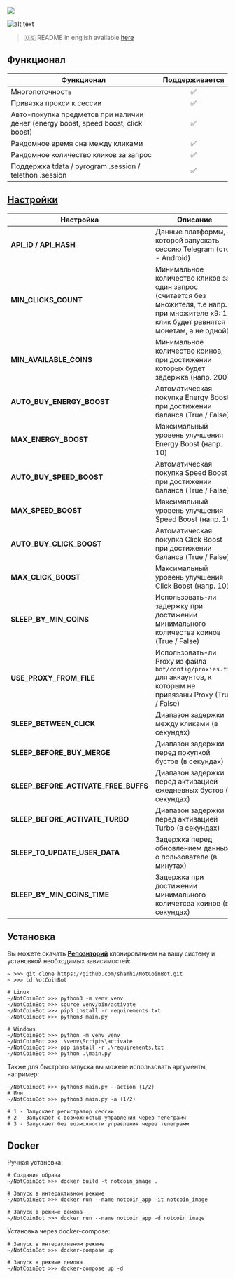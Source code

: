 [<img src="https://img.shields.io/badge/Telegram-%40Me-orange">](https://t.me/sho6ot)

![alt text](https://i.imgur.com/PDYwSJ9.png)

> 🇺🇸 README in english available [here](README-EN.md)

## Функционал  
| Функционал                                         | Поддерживается      |
|----------------------------------------------------|:-------------------:|
| Многопоточность                                    | ✅                  |
| Привязка прокси к сессии                          | ✅                  |
| Авто-покупка предметов при наличии денег (energy boost, speed boost, click boost) | ✅                  |
| Рандомное время сна между кликами                  | ✅                  |
| Рандомное количество кликов за запрос              | ✅                  |
| Поддержка tdata / pyrogram .session / telethon .session | ✅                  |


## [Настройки](https://github.com/shamhi/NotCoinBot/blob/main/bot/config/config.py)
| Настройка                            | Описание                                                                                                                                        |
|--------------------------------------|-------------------------------------------------------------------------------------------------------------------------------------------------|
| **API_ID / API_HASH**                | Данные платформы, с которой запускать сессию Telegram (сток - Android)                                                                          |
| **MIN_CLICKS_COUNT**                 | Минимальное количество кликов за один запрос (считается без множителя, т.е напр. при множителе x9: 1 клик будет равнятся 9 монетам, а не одной) |
| **MIN_AVAILABLE_COINS**              | Минимальное количество коинов, при достижении которых будет задержка (напр. 200)                                                                |
| **AUTO_BUY_ENERGY_BOOST**            | Автоматическая покупка Energy Boost при достижении баланса (True / False)                                                                       |
| **MAX_ENERGY_BOOST**                 | Максимальный уровень улучшения Energy Boost (напр. 10)                                                                                          |
| **AUTO_BUY_SPEED_BOOST**             | Автоматическая покупка Speed Boost при достижении баланса (True / False)                                                                        |
| **MAX_SPEED_BOOST**                  | Максимальный уровень улучшения Speed Boost (напр. 10)                                                                                           |
| **AUTO_BUY_CLICK_BOOST**             | Автоматическая покупка Click Boost при достижении баланса (True / False)                                                                        |
| **MAX_CLICK_BOOST**                  | Максимальный уровень улучшения Click Boost (напр. 10)                                                                                           |
| **SLEEP_BY_MIN_COINS**               | Использовать-ли задержку при достижении минимального количества коинов (True / False)                                                           |
| **USE_PROXY_FROM_FILE**              | Использовать-ли Proxy из файла `bot/config/proxies.txt` для аккаунтов, к которым не привязаны Proxy (True / False)                              |
| **SLEEP_BETWEEN_CLICK**              | Диапазон задержки между кликами (в секундах)                                                                                                    |
| **SLEEP_BEFORE_BUY_MERGE**           | Диапазон задержки перед покупкой бустов (в секундах)                                                                                            |
| **SLEEP_BEFORE_ACTIVATE_FREE_BUFFS** | Диапазон задержки перед активацией ежедневных бустов (в секундах)                                                                               |
| **SLEEP_BEFORE_ACTIVATE_TURBO**      | Диапазон задержки перед активацией Turbo (в секундах)                                                                                           |
| **SLEEP_TO_UPDATE_USER_DATA**        | Задержка перед обновлением данных о пользователе (в минутах)                                                                                    |
| **SLEEP_BY_MIN_COINS_TIME**          | Задержка при достижении минимального количетсва коинов (в секундах)                                                                             |


## Установка
Вы можете скачать [**Репозиторий**](https://github.com/shamhi/NotCoinBot) клонированием на вашу систему и установкой необходимых зависимостей:
```shell
~ >>> git clone https://github.com/shamhi/NotCoinBot.git 
~ >>> cd NotCoinBot

# Linux
~/NotCoinBot >>> python3 -m venv venv
~/NotCoinBot >>> source venv/bin/activate
~/NotCoinBot >>> pip3 install -r requirements.txt
~/NotCoinBot >>> python3 main.py

# Windows
~/NotCoinBot >>> python -m venv venv
~/NotCoinBot >>> .\venv\Scripts\activate
~/NotCoinBot >>> pip install -r .\requirements.txt
~/NotCoinBot >>> python .\main.py
```

Также для быстрого запуска вы можете использовать аргументы, например:
```shell
~/NotCoinBot >>> python3 main.py --action (1/2)
# Или
~/NotCoinBot >>> python3 main.py -a (1/2)

# 1 - Запускает регистратор сессии
# 2 - Запускает с возможностью управления через телеграмм
# 3 - Запускает без возможности управления через телеграмм
```

## Docker
Ручная установка:
```shell
# Создание образа
~/NotCoinBot >>> docker build -t notcoin_image .

# Запуск в интерактивном режиме
~/NotCoinBot >>> docker run --name notcoin_app -it notcoin_image

# Запуск в режиме демона
~/NotCoinBot >>> docker run --name notcoin_app -d notcoin_image
```

Установка через docker-compose:
```shell
# Запуск в интерактивном режиме
~/NotCoinBot >>> docker-compose up

# Запуск в режиме демона
~/NotCoinBot >>> docker-compose up -d
```
